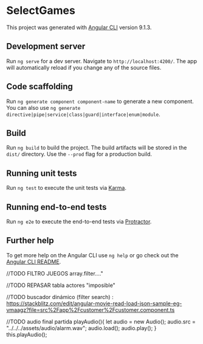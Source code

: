 # SelectGames

This project was generated with [Angular CLI](https://github.com/angular/angular-cli) version 9.1.3.

## Development server

Run `ng serve` for a dev server. Navigate to `http://localhost:4200/`. The app will automatically reload if you change any of the source files.

## Code scaffolding

Run `ng generate component component-name` to generate a new component. You can also use `ng generate directive|pipe|service|class|guard|interface|enum|module`.

## Build

Run `ng build` to build the project. The build artifacts will be stored in the `dist/` directory. Use the `--prod` flag for a production build.

## Running unit tests

Run `ng test` to execute the unit tests via [Karma](https://karma-runner.github.io).

## Running end-to-end tests

Run `ng e2e` to execute the end-to-end tests via [Protractor](http://www.protractortest.org/).

## Further help

To get more help on the Angular CLI use `ng help` or go check out the [Angular CLI README](https://github.com/angular/angular-cli/blob/master/README.md).





















//TODO FILTRO JUEGOS array.filter...." 


//TODO REPASAR tabla actores "imposible" 


//TODO buscador dinámico (filter search) :
https://stackblitz.com/edit/angular-movie-read-load-json-sample-eg-vmaagz?file=src%2Fapp%2Fcustomer%2Fcustomer.component.ts


//TODO audio final partida
playAudio(){
  let audio = new Audio();
  audio.src = "../../../assets/audio/alarm.wav";
  audio.load();
  audio.play();
}
this.playAudio();